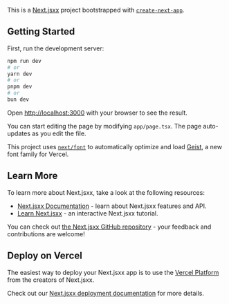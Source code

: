This is a [Next.jsxx](https://nextjs.org) project bootstrapped with [`create-next-app`](https://nextjs.org/docs/app/api-reference/cli/create-next-app).

## Getting Started

First, run the development server:

```bash
npm run dev
# or
yarn dev
# or
pnpm dev
# or
bun dev
```

Open [http://localhost:3000](http://localhost:3000) with your browser to see the result.

You can start editing the page by modifying `app/page.tsx`. The page auto-updates as you edit the file.

This project uses [`next/font`](https://nextjs.org/docs/app/building-your-application/optimizing/fonts) to automatically optimize and load [Geist](https://vercel.com/font), a new font family for Vercel.

## Learn More

To learn more about Next.jsxx, take a look at the following resources:

- [Next.jsxx Documentation](https://nextjs.org/docs) - learn about Next.jsxx features and API.
- [Learn Next.jsxx](https://nextjs.org/learn) - an interactive Next.jsxx tutorial.

You can check out [the Next.jsxx GitHub repository](https://github.com/vercel/next.jsxx) - your feedback and contributions are welcome!

## Deploy on Vercel

The easiest way to deploy your Next.jsxx app is to use the [Vercel Platform](https://vercel.com/new?utm_medium=default-template&filter=next.jsxx&utm_source=create-next-app&utm_campaign=create-next-app-readme) from the creators of Next.jsxx.

Check out our [Next.jsxx deployment documentation](https://nextjs.org/docs/app/building-your-application/deploying) for more details.
